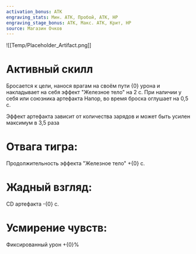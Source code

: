 ```yaml
---
activation_bonus: АТК
engraving_stats: Мин. АТК, Пробой, АТК, HP
engraving_stage_bonus: АТК, Макс. АТК, Крит, HP
source: Магазин Очков
---
```

![[Temp/Placeholder_Artifact.png]]
# Активный скилл
Бросается к цели, нанося врагам на своём пути {0} урона и накладывает на себя эффект "Железное тело" на 2 с. При наличии у себя или союзника артефакта Напор, во время броска оглушает на 0,5 с.

Эффект артефакта зависит от количества зарядов и может быть усилен максимум в 3,5 раза

# Отвага тигра: 
Продолжительность эффекта "Железное тело" +{0} с.
# Жадный взгляд: 
CD артефакта -{0} с.
# Усмирение чувств: 
Фиксированный урон +{0}%
